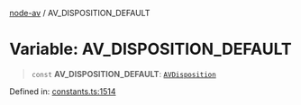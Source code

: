 [node-av](../globals.md) / AV\_DISPOSITION\_DEFAULT

# Variable: AV\_DISPOSITION\_DEFAULT

> `const` **AV\_DISPOSITION\_DEFAULT**: [`AVDisposition`](../type-aliases/AVDisposition.md)

Defined in: [constants.ts:1514](https://github.com/seydx/av/blob/f8631fc881b394300b1479f511d55cf1c370a87f/src/constants/constants.ts#L1514)
